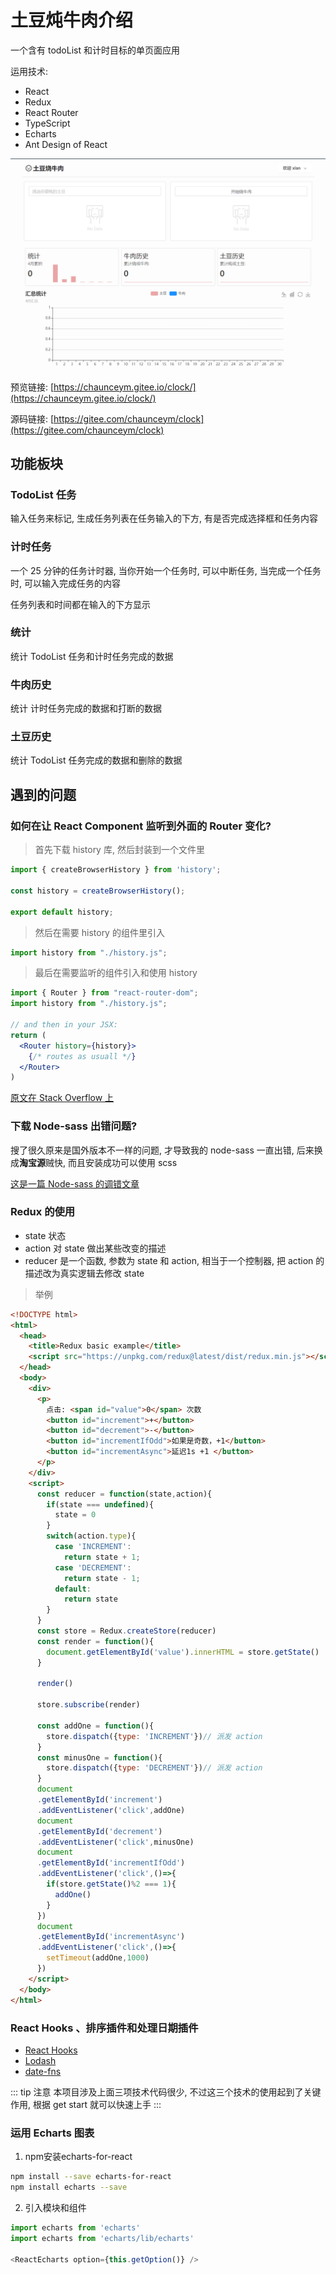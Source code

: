 # 土豆炖牛肉介绍

一个含有 todoList 和计时目标的单页面应用

运用技术:
- React
- Redux 
- React Router
- TypeScript
- Echarts
- Ant Design of React

![项目预览](../image/clock-1.png)

预览链接: [https://chaunceym.gitee.io/clock/](https://chaunceym.gitee.io/clock/)

源码链接: [https://gitee.com/chaunceym/clock](https://gitee.com/chaunceym/clock)

## 功能板块

### TodoList 任务

输入任务来标记, 生成任务列表在任务输入的下方, 有是否完成选择框和任务内容

### 计时任务

一个 25 分钟的任务计时器, 当你开始一个任务时, 可以中断任务, 当完成一个任务时, 可以输入完成任务的内容

任务列表和时间都在输入的下方显示

### 统计

统计 TodoList 任务和计时任务完成的数据

### 牛肉历史

统计 计时任务完成的数据和打断的数据

### 土豆历史 

统计 TodoList 任务完成的数据和删除的数据


## 遇到的问题 

### 如何在让 React Component 监听到外面的 Router 变化?

>首先下载 history 库, 然后封装到一个文件里
```jsx harmony
import { createBrowserHistory } from 'history';

const history = createBrowserHistory();

export default history;
```

>然后在需要 history 的组件里引入
```jsx harmony
import history from "./history.js";
```

>最后在需要监听的组件引入和使用 history
```jsx harmony
import { Router } from "react-router-dom";
import history from "./history.js";

// and then in your JSX:
return (
  <Router history={history}>
    {/* routes as usuall */}
  </Router>
)
```

[原文在 Stack Overflow 上](https://stackoverflow.com/questions/44153517/how-to-access-history-object-outside-of-a-react-component)

### 下载 Node-sass 出错问题?

搜了很久原来是国外版本不一样的问题, 才导致我的 node-sass 一直出错, 后来换成**淘宝源**贼快, 而且安装成功可以使用 scss

[这是一篇 Node-sass 的调错文章](https://www.jianshu.com/p/4609564e31dc)

### Redux 的使用

- state 状态
- action 对 state 做出某些改变的描述
- reducer 是一个函数, 参数为 state 和 action, 相当于一个控制器, 把 action 的描述改为真实逻辑去修改 state

>举例
```html
<!DOCTYPE html>
<html>
  <head>
    <title>Redux basic example</title>
    <script src="https://unpkg.com/redux@latest/dist/redux.min.js"></script>
  </head>
  <body>
    <div>
      <p>
        点击: <span id="value">0</span> 次数
        <button id="increment">+</button>
        <button id="decrement">-</button>
        <button id="incrementIfOdd">如果是奇数，+1</button>
        <button id="incrementAsync">延迟1s +1 </button>
      </p>
    </div>
    <script>
      const reducer = function(state,action){
        if(state === undefined){
          state = 0
        }
        switch(action.type){
          case 'INCREMENT':
            return state + 1;
          case 'DECREMENT':
            return state - 1;
          default:
            return state
        }
      }
      const store = Redux.createStore(reducer)
      const render = function(){
        document.getElementById('value').innerHTML = store.getState()
      }
      
      render()
      
      store.subscribe(render)
      
      const addOne = function(){
        store.dispatch({type: 'INCREMENT'})// 派发 action
      }
      const minusOne = function(){
        store.dispatch({type: 'DECREMENT'})// 派发 action
      }
      document
      .getElementById('increment')
      .addEventListener('click',addOne)
      document
      .getElementById('decrement')
      .addEventListener('click',minusOne)
      document
      .getElementById('incrementIfOdd')
      .addEventListener('click',()=>{
        if(store.getState()%2 === 1){
          addOne()
        }
      })
      document
      .getElementById('incrementAsync')
      .addEventListener('click',()=>{
        setTimeout(addOne,1000)
      })
    </script>
  </body>
</html>
```

### React Hooks 、排序插件和处理日期插件

- [React Hooks](https://reactjs.org/docs/hooks-intro.html)
- [Lodash](https://lodash.com/docs/4.17.15)
- [date-fns](https://date-fns.org/docs/Getting-Started)

::: tip 注意
本项目涉及上面三项技术代码很少, 不过这三个技术的使用起到了关键作用, 根据 get start 就可以快速上手
:::

### 运用 Echarts 图表

1. npm安装echarts-for-react

```bash
npm install --save echarts-for-react
npm install echarts --save 
```

2. 引入模块和组件

```typescript jsx
import echarts from 'echarts' 
import echarts from 'echarts/lib/echarts'

<ReactEcharts option={this.getOption()} />
```

